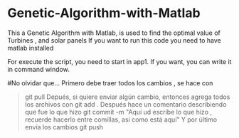 # Genetic-Algorithm-with-Matlab
This a Genetic Algorithm with Matlab, is used to find the optimal value of  Turbines , and solar panels
If you want to run this code you need to have matlab installed

For execute the script, you need to start in app1. If you want, you can write it in command window.

#No olvidar que... 
Primero debe traer todos los cambios , se hace con
>git pull
Depués, si quiere enviar algún cambio, entonces agrega todos los archivos con
>git add .
Después hace un comentario describiendo que fue lo que hizo
>git commit -m "Aquí ud escribe lo que hizo , recuerde hacerlo entre comillas, así como está aquí"
Y por último envía los cambios
>git push
